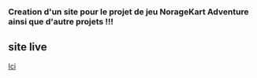 ### Creation d'un site pour le projet de jeu NorageKart Adventure ainsi que d'autre projets !!!

## site live
[Ici](https://geoffray-buhler.github.io/SiteNorageKar-Adventure/)
